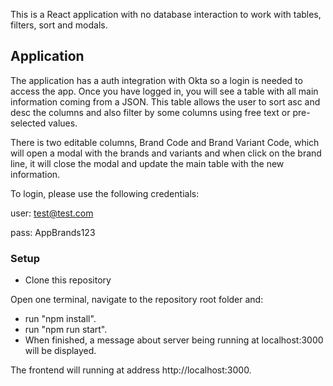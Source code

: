 This is a React application with no database interaction to work
with tables, filters, sort and modals.

## Application

The application has a auth integration with Okta so a login is needed to access the app.
Once you have logged in, you will see a table with all main information coming from a JSON.
This table allows the user to sort asc and desc the columns and also filter by some columns
using free text or pre-selected values.

There is two editable columns, Brand Code and Brand Variant Code, which will open a modal with 
the brands and variants and when click on the brand line, it will close the modal and update the main
table with the new information.

To login, please use the following credentials:

user: test@test.com

pass: AppBrands123

### Setup

* Clone this repository

Open one terminal, navigate to the repository root folder and:
* run "npm install".
* run "npm run start".
* When finished, a message about server being running at localhost:3000 will be displayed.

The frontend will running at address http://localhost:3000.
